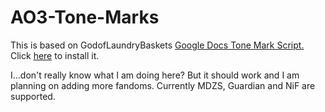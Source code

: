 # AO3-Tone-Marks

This is based on GodofLaundryBaskets <a href="">Google Docs Tone Mark Script.</a>
Click <a href="https://github.com/Cathalinaheart/AO3-Tone-Marks/blob/main/Tone%20Marks.user.pub.js">here</a> to install it.

I...don't really know what I am doing here? But it should work and I am planning on adding more fandoms. Currently MDZS, Guardian and NiF are supported.
